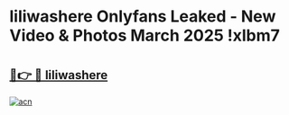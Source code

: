 # liliwashere Onlyfans Leaked - New Video & Photos March 2025 !xlbm7

# <h2><a href="https://6qilce.iuczelnia.edu.pl?title=liliwashere&ref=xlbm7">🔗👉 🔴 liliwashere</a></h2>

[![acn](https://github.com/user-attachments/assets/0f9c940e-d8b0-45ae-aac7-cd30a18b3e1c)](https://6qilce.iuczelnia.edu.pl?title=liliwashere&ref=xlbm7)

